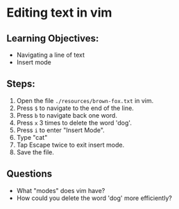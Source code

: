 # Editing text in vim

## Learning Objectives:
- Navigating a line of text
- Insert mode

## Steps:
1. Open the file `./resources/brown-fox.txt` in vim.
2. Press `$` to navigate to the end of the line.
3. Press `b` to navigate back one word.
4. Press `x` 3 times to delete the word 'dog'.
5. Press `i` to enter "Insert Mode".
6. Type "cat"
7. Tap Escape twice to exit insert mode.
8. Save the file.

## Questions
- What "modes" does vim have?
- How could you delete the word 'dog' more efficiently?
